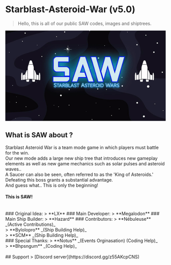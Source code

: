 # Starblast-Asteroid-War (v5.0)
> Hello, this is all of our public SAW codes, images and shiptrees.

<div align="center">
  <img src="https://raw.githubusercontent.com/TheGreatMegalodon/Starblast-Asteroid-War-public/main/images/SAWreadme.gif" alt="SAW_Banner">
</div>

##    What is SAW about ?
Starblast Asteroid War is a team mode game in which players must battle for the win.<br>
Our new mode adds a large new ship tree that introduces new gameplay elements as well as new game mechanics such as solar pulses and asteroid waves..<br>
A Saucer can also be seen, often referred to as the 'King of Asteroids.' Defeating this boss grants a substantial advantage.<br>
And guess what.. This is only the beginning!<br>
#### This is SAW!
<br>
### Original Idea:  
> **LX**
### Main Developer: 
> **Megalodon**
### Main Ship Builder: 
> **Hazard**
### Contributors:
> **Nébuleuse** _(Active Contributions)_ <br>
> **Bylolopro** _(Ship Building Help)_ <br>
> **SCM** _(Ship Building Help)_ <br>
### Special Thanks: 
> **Notus** _(Events Orginasation) (Coding Help)_ <br>
> **Bhpsngum** _(Coding Help)_ <br>
<br>
## Support
> [Discord server](https://discord.gg/z55AKcpCNS)
